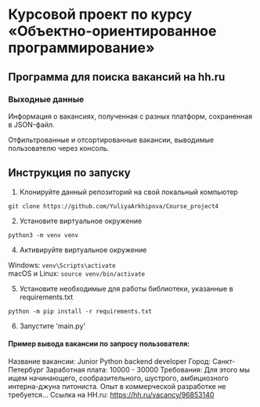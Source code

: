 # Курсовой проект по курсу «Объектно-ориентированное программирование»
## Программа для поиска вакансий на hh.ru
### Выходные данные
Информация о вакансиях, полученная с разных платформ, сохраненная в JSON-файл.

Отфильтрованные и отсортированные вакансии, выводимые пользователю через консоль.

## Инструкция по запуску
1. Клонируйте данный репозиторий на свой локальный компьютер
   
`git clone https://github.com/YuliyaArkhipova/Course_project4`  

2. Установите виртуальное окружение

`python3 -m venv venv`

4. Активируйте виртуальное окружение
   
Windows: `venv\Scripts\activate`  
macOS и Linux: `source venv/bin/activate` 

5. Установите необходимые для работы библиотеки, указанные в requirements.txt
   
`python -m pip install -r requirements.txt`  

6. Запустите 'main.py'

#### Пример вывода вакансии по запросу пользователя:
 Название вакансии: Junior Python backend developer
 Город: Санкт-Петербург
 Заработная плата: 10000 - 30000
 Требования: Для этого мы ищем начинающего, сообразительного, шустрого, амбициозного интерна-джуна питониста. Опыт в коммерческой разработке не требуется...
 Cсылка на HH.ru: https://hh.ru/vacancy/96853140
